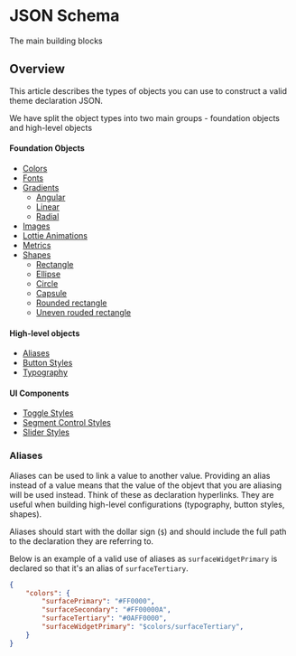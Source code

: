 # JSON Schema

The main building blocks

## Overview

This article describes the types of objects you can use to construct a valid theme declaration JSON. 

We have split the object types into two main groups - foundation objects and high-level objects

#### Foundation Objects

- [Colors](<doc:SnappThemingColorDeclarations>)
- [Fonts](<doc:SnappThemingFontDeclarations>)
- [Gradients](<doc:SnappThemingGradientDeclarations>)
  - [Angular](<doc:SnappThemingGradientDeclarations#Angular-Gradient>) 
  - [Linear](<doc:SnappThemingGradientDeclarations#Linear-Gradient>)
  - [Radial](<doc:SnappThemingGradientDeclarations#Radial-Gradient>)
- [Images](<doc:SnappThemingImageDeclarations>)
- [Lottie Animations](<doc:SnappThemingAnimationDeclarations>)
- [Metrics](<doc:SnappThemingMetricDeclarations>)
- [Shapes](<doc:SnappThemingShapeDeclarations>)
  - [Rectangle](<doc:SnappThemingShapeDeclarations#Rectangle>)
  - [Ellipse](<doc:SnappThemingShapeDeclarations#Ellipse>)
  - [Circle](<doc:SnappThemingShapeDeclarations#Circle>)
  - [Capsule](<doc:SnappThemingShapeDeclarations#Capsule>)
  - [Rounded rectangle](<doc:SnappThemingShapeDeclarations#Rounded-Rectangle>)
  - [Uneven rouded rectangle](<doc:SnappThemingShapeDeclarations#Uneven-Rounded-Rectangle>)

#### High-level objects

- [Aliases](<doc:Aliases>)
- [Button Styles](doc:SnappThemingButtonStyleDeclarations)
- [Typography](<doc:SnappThemingTypographyDeclarations>)

#### UI Components

- [Toggle Styles](<doc:SnappThemingToggleStyleDeclarations>)
- [Segment Control Styles](<doc:SnappThemingSegmentControlStyleDeclarations>)
- [Slider Styles](<doc:SnappThemingSliderStyleDeclarations>)

### Aliases

Aliases can be used to link a value to another value. Providing an alias instead of a value means that the value of the objevt that you are aliasing will be used instead. Think of these as declaration hyperlinks. They are useful when building high-level configurations (typography, button styles, shapes).

Aliases should start with the dollar sign (`$`) and should include the full path to the declaration they are referring to.

Below is an example of a valid use of aliases as `surfaceWidgetPrimary` is declared so that it's an alias of `surfaceTertiary`. 

```json
{
    "colors": {
        "surfacePrimary": "#FF0000",
        "surfaceSecondary": "#FF00000A",
        "surfaceTertiary": "#0AFF0000",
        "surfaceWidgetPrimary": "$colors/surfaceTertiary",
    }
}
```

